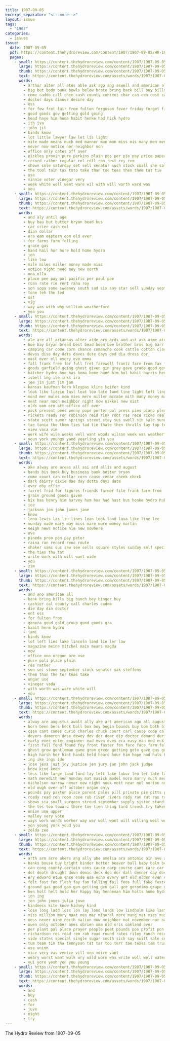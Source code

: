 ```yaml
---
title: 1907-09-05
excerpt_separator: "<!--more-->"
layout: issue
tags:
  - "1907"
categories:
  - issues
issue:
  date: 1907-09-05
  pdf: https://content.thehydroreview.com/content/1907/1907-09-05/HR-1907-09-05.pdf
  pages:
    - small: https://content.thehydroreview.com/content/1907/1907-09-05/small/HR-1907-09-05-01.jpg
      large: https://content.thehydroreview.com/content/1907/1907-09-05/large/HR-1907-09-05-01.jpg
      thumb: https://content.thehydroreview.com/content/1907/1907-09-05/thumbnails/HR-1907-09-05-01.jpg
      text: https://content.thehydroreview.com/assets/words/1907/1907-09-05/HR-1907-09-05-01.txt
      words:
        - arthur alter all ates able ask ago ang aswell and american ald are
        - big but body bunk bowls below brate bring back bill buy bills book blaine bank better
        - come caddo call chem cash county content char can con cost campa
        - doctor days dinner desire day
        - ess
        - for few fret fair from fulton ferguson fever friday forget first
        - good goods gov getting gold going
        - head haye him homa habit henke had hick hydro
        - ith iva
        - john jit
        - kinds know
        - lot little lawyer law let lis light
        - mite made means much med manner man mon miss mis many men mention mea mor money mille must
        - never now notice ner neighbor non
        - office only oates off over
        - pickles provin pure perkins plain pos per pie pay price paper pastor place
        - record rather regular rel roll ron rest rey rem
        - shown sole saturday set sell senator such stock small she sale snapp space sept show sood
        - the tool tain tax toto take than toe teas then them tat tie
        - use
        - vinnie voter vinegar very
        - week white well went ware wil with will worth ward was
        - you
    - small: https://content.thehydroreview.com/content/1907/1907-09-05/small/HR-1907-09-05-02.jpg
      large: https://content.thehydroreview.com/content/1907/1907-09-05/large/HR-1907-09-05-02.jpg
      thumb: https://content.thehydroreview.com/content/1907/1907-09-05/thumbnails/HR-1907-09-05-02.jpg
      text: https://content.thehydroreview.com/assets/words/1907/1907-09-05/HR-1907-09-05-02.txt
      words:
        - and aly antil age
        - buy bau but butter bryan bead bus
        - car crier cash col
        - dian dollar
        - era eam eastern eon eld ever
        - for farms farm felling
        - grace gas
        - hand hail hor hore hold home hydro
        - joh
        - like low
        - mile miles miller money made miss
        - notice night need ney new north
        - ona olla
        - place pee pay pal pacific per paul pae
        - roan rate rie rent rana roy
        - son sopa sone sweeney south sud six say star sell sunday sept see
        - tone teh the ted
        - ust
        - vig
        - way was with why william weatherford
        - yea you
    - small: https://content.thehydroreview.com/content/1907/1907-09-05/small/HR-1907-09-05-03.jpg
      large: https://content.thehydroreview.com/content/1907/1907-09-05/large/HR-1907-09-05-03.jpg
      thumb: https://content.thehydroreview.com/content/1907/1907-09-05/thumbnails/HR-1907-09-05-03.jpg
      text: https://content.thehydroreview.com/assets/words/1907/1907-09-05/HR-1907-09-05-03.txt
      words:
        - ale are all arkansas alter aide ary ards and ast ask aime aid allen
        - boe bay bryan bread best bead been bee brother bros big barr bio binder business bos bradley butter brood buy
        - camping car come corn chance comanche cook cattle cotton clark crawford creek city cash con cho county col came cold council cream
        - devos dise day dats daves dute days ded dia dress dor
        - east ever ell every eve emma
        - fall frank free for full fret farewell frantz fare from fax fine force few fron farm forty fred fay fort fresh
        - goods garfield going ghost given gin gray gave grade good governor
        - hatcher hydro hoo has homa home hand him hol habit harris henke hea hast had her hey horse hastings happ heen head hus henry house
        - isbell ing ile inks ira
        - jee jin just jim jon
        - kansas kaufman kern kleypas kline keifer kind
        - look like lizzie last leat loo late land line light left ling
        - mond mer mules mom mies mere miller mccabe mith many money manton mens mares mare morning miss motte mule miles mound more monday mace may mete matter members mati
        - neat near noon neighbor night now nikkel new nist
        - olds oom orn ott office off over
        - pack present pees penny pope porter pal press pies piano pleasant per par pera pretty pops pamer pond packard pon pounds pea pian phe penders pencil peer
        - rickets ready ron robinson reid rink robt ras rece ricke real royal
        - state scott sumer springs street stay sus swell sin sale sunday sept sled stocks seat san son summer show saturday speak supply south special smith snapp sheller school slates side sellitto standard sylvester
        - tae tania the them ties tad tie thate then thralls tay top ten tin team take try tou
        - view vaca vie
        - werk wife wile weeks well want woods wilson week was weatherford with wil word witt wheat wish will war wit while
        - youn york youngs yand yearling yin you
    - small: https://content.thehydroreview.com/content/1907/1907-09-05/small/HR-1907-09-05-04.jpg
      large: https://content.thehydroreview.com/content/1907/1907-09-05/large/HR-1907-09-05-04.jpg
      thumb: https://content.thehydroreview.com/content/1907/1907-09-05/thumbnails/HR-1907-09-05-04.jpg
      text: https://content.thehydroreview.com/assets/words/1907/1907-09-05/HR-1907-09-05-04.txt
      words:
        - ake alway are areas all asi ard allis and august
        - bands bis book buy business bank better bryan
        - come count can collar corn cause cedar cheek check
        - dark dainty dixie dae day dotts days date
        - ever eby effie
        - farrel frid for figures friends farmer file frank farm from
        - grain ground goods given
        - hix has henry him harvey hum hoa had hast hus henke hydro hubert her
        - ice
        - jackson jon john james jane
        - know
        - lena lewis las liu lines loan look land lava like line lee
        - monday made mary may miss mare more money martin
        - neigh news notice nie new nowhere
        - ove
        - pineda proo pon pay peter
        - raina ran record reno route
        - shaker sams sus saw see sells square styles sunday self special stand school safe sem said ser shirts schuyler sin sale station
        - the ties thu tat
        - write work with will want wide
        - you
        - zim
    - small: https://content.thehydroreview.com/content/1907/1907-09-05/small/HR-1907-09-05-05.jpg
      large: https://content.thehydroreview.com/content/1907/1907-09-05/large/HR-1907-09-05-05.jpg
      thumb: https://content.thehydroreview.com/content/1907/1907-09-05/thumbnails/HR-1907-09-05-05.jpg
      text: https://content.thehydroreview.com/assets/words/1907/1907-09-05/HR-1907-09-05-05.txt
      words:
        - and ano american all
        - bank bring bills big bunch bey binger buy
        - cashier cal county call charles caddo
        - die day din doctor
        - ent ess
        - for fulton from
        - genera goud gold group good goods gra
        - habit herm hydro
        - jami
        - kinds know
        - lot left lies lake lincoln land lie ler law
        - magazine meine mitchel main means magda
        - now
        - office ono oregon ore ose
        - pure poli place plain
        - res rather
        - sen sei stone september stock senator sak steffens
        - them than the tor teas take
        - ungar use
        - vinegar vada
        - with worth was ware white will
        - you
    - small: https://content.thehydroreview.com/content/1907/1907-09-05/small/HR-1907-09-05-06.jpg
      large: https://content.thehydroreview.com/content/1907/1907-09-05/large/HR-1907-09-05-06.jpg
      thumb: https://content.thehydroreview.com/content/1907/1907-09-05/thumbnails/HR-1907-09-05-06.jpg
      text: https://content.thehydroreview.com/assets/words/1907/1907-09-05/HR-1907-09-05-06.txt
      words:
        - alway are augustus awalt ally ake art american ago all august author alfalfa ard and accord ask able aud
        - born been bers beck ball box boy begin bounds buy bom both big besa bates breath bond books bis business but brewer bie bridges broom bouse bring bater boor better brought blaine ber bogan body brower brilliant bas beam burns bet boon back bless bent
        - case cant comes curio charles chuck court carl cause code call cline company cases congress county colony collar chapel chance cal cellar certain cor contri came cham con come course cross care can comer child cover
        - devers dameron dose dewey dev der dear dip doctor demand during down day dudley due door die days daughter done den dove degree drinker deon
        - early ever enter engineer ead even eves era easy ean end eck else est every eye
        - first fall fend found foy front faster fon fare face farm fellow fraction fils fine for frantz fight flud field failing fer friend fee friends fust fame felder few faith from fail far
        - ghost grow gentleman game grom green getting goto gave gus gov gentle guthrie going grand gas gay gor good
        - high harsh her hint hands held heard hour him hope had huls hand half hay hard house health haman hie hurry hey hold hore heart hero hes hurts hidden how head hom has harry
        - ing ike ings ide
        - jose jess just joy justice jen jury jan john jack judge
        - know kind keep
        - less like large land lord lay left lake labor leo let late lands live look life laws larry letter lett list little latter lot lent linen
        - math meredith men monday mat masick model moro marry much mediate means mans mere mine made moment might mercy members man mom many morris miko main mall matter miss marshall may more marks manu marian money most maroon mean must major mark mail med murders
        - nicholson narrow never new night nook nott near nel norton north name nation noah norfolk nin neighbor ney nah now not
        - old ough over off october organ only
        - pounds pay paxton place parent pales pill private pie pitts patient peo plant parish person picker passage people pin president pickering pretty pipes pleasure power price per public part
        - roady read ren room rose rub river rivers rady ran rut ras rac run red ram real record rage robert rather remedies
        - shows sia small surgeon stroud september supply sister standing sands states share soap smell sept she sho such say sone sketch shoot swart soul stove shall streams spring said sheriff sult straight stoddard saw shook state stay speak smile seek sil see spray sincere sch sick start saturday skill sir station story suo set super sim shoe sons short show south
        - the tes too toward thore toe tien thing tard trench try taken ture terrace tures tomes then ten than theresa take towns train thal tune ting ton topsy torney ties thea thousand tention treme thow thon tone tommie them thy thomas tater tho tad
        - union use upper
        - valley very vote
        - ways work words worker way war woll want will willing weil worthy walls wear world west wee wonder woodward woods water working well wife was wax went welcome wish week waters while with ware
        - yon young york youd you
        - zelda zee
    - small: https://content.thehydroreview.com/content/1907/1907-09-05/small/HR-1907-09-05-07.jpg
      large: https://content.thehydroreview.com/content/1907/1907-09-05/large/HR-1907-09-05-07.jpg
      thumb: https://content.thehydroreview.com/content/1907/1907-09-05/thumbnails/HR-1907-09-05-07.jpg
      text: https://content.thehydroreview.com/assets/words/1907/1907-09-05/HR-1907-09-05-07.txt
      words:
        - arth arm acre akers ang ally abe amelia ara antonio ain ave ago are arnett able april age als and all aro ash appleton acres amro aud alamo agent
        - banks bouse buy bright binder better beaver ball baby balm bellow bee bird but business boston bottom brush butler bobby balance buffalo bei bald bank blood blue boy bottles basham burns bur book born boot body bare brought bild bears been began bore
        - can cong county certain cons cause carp course cant care car case corner come cases creek crom call canaan classen chadwick canals charm coy close cata crisp conn charles church character chief company cassidy court cok chill chandler class caro city cure
        - dot death drought down demic deck dec dor dall denner day doctor douglas debs der deputy dears don dio dance desire
        - ery edward etue ence ende esa echo every ent eld elder even everett eanes eres
        - felt fast feo flesh fay fam falling fail fees full fake foster found for favor from fell farms former fire friday famous fara first few farmer faith friends ferry
        - ground gas good goo gun getting gen gall gee geronimo grape gan guard guthrie going german grove
        - hen holt helt hold her happy hay henneman him holts home hydro had hunts heard has heal hotter how hor hightower hero handle homa hand health held hie hale hail half
        - ion ing
        - jon john jones julia jove
        - kindness kite know kidney kind
        - lose long ladd loss lon lay lond lords low lindholm like last london letter lovi let lewis look lam lands luc later live lack lord lawton little land loc lightning
        - miss million mary maat men mar mineral more mang mat mies must much man mark mission milburn milla meal murphy many miles margot made means most mayor market milas myrtle
        - ness never nine north nation now neighbor not november nor nak near nave neighbors nau nai name night neck new
        - owen only october ones obrien oma old oris oakland over
        - per plant pal place prayer people peat pounds poo profit pon pare parent perry picking pointe pear par pine plane present pant preston part pilgrim plaza pain poy pire peter pore pel perfect pua phe porter president pass
        - richardson res read rem rah road round rates riley ranch record rema red ready rather reno reason
        - side states special single sugar south sich say swift sale severe sell ser soma strength speak shoulder seer simmons such stomp shon soon sek stom sick six sor sam snook sider streets state stores said sea shoot seo short samuel session sharp steven small seaton suri set san spear she sho sou shand seid stops search
        - tum team tin tha tennyson tat tar too terr tae texas tam trust teson timber tee tho tory then trial tong thal tell thing truly tena take town teat test tour title toh them thunder thomas the tay taken train ton toot tant tex try
        - use union
        - vice very vas venice vill ven voice vant
        - weary worst want walk wry wald worn was write woll well water wes word way while wit weight warm with won will wake wey white wrath wood week west wall war wine
        - yui yore yesh yen you young
    - small: https://content.thehydroreview.com/content/1907/1907-09-05/small/HR-1907-09-05-08.jpg
      large: https://content.thehydroreview.com/content/1907/1907-09-05/large/HR-1907-09-05-08.jpg
      thumb: https://content.thehydroreview.com/content/1907/1907-09-05/thumbnails/HR-1907-09-05-08.jpg
      text: https://content.thehydroreview.com/assets/words/1907/1907-09-05/HR-1907-09-05-08.txt
      words:
        - and
        - buy
        - cash
        - for
        - juve
        - night
        - try
---
```


The Hydro Review from 1907-09-05

<!--more-->

